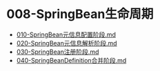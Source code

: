 # 008-SpringBean生命周期

-  [010-SpringBean元信息配置阶段.md](010-SpringBean元信息配置阶段.md) 
-  [020-SpringBean元信息解析阶段.md](020-SpringBean元信息解析阶段.md) 
-  [030-SpringBean注册阶段.md](030-SpringBean注册阶段.md) 
-  [040-SpringBeanDefinition合并阶段.md](040-SpringBeanDefinition合并阶段.md) 

